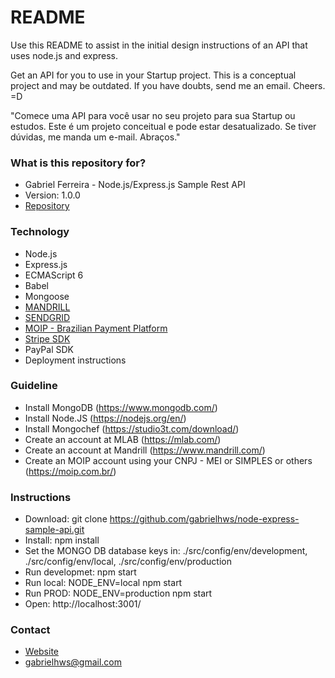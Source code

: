 # README #

Use this README to assist in the initial design instructions of an API that uses node.js and express.

Get an API for you to use in your Startup project.
This is a conceptual project and may be outdated. If you have doubts, send me an email. Cheers. =D

"Comece uma API para você usar no seu projeto para sua Startup ou estudos.
Este é um projeto conceitual e pode estar desatualizado. Se tiver dúvidas, me manda um e-mail. Abraços."

### What is this repository for? ###

* Gabriel Ferreira - Node.js/Express.js Sample Rest API
* Version: 1.0.0
* [Repository](https://github.com/gabrielhws/node-express-sample-api.git)

### Technology ###

* Node.js
* Express.js
* ECMAScript 6
* Babel
* Mongoose
* [MANDRILL](https://www.mandrill.com)
* [SENDGRID](https://sendgrid.com)
* [MOIP - Brazilian Payment Platform](https://dev.moip.com.br/)
* [Stripe SDK](https://stripe.com/docs/api)
* PayPal SDK
* Deployment instructions

### Guideline ###

* Install MongoDB (https://www.mongodb.com/)
* Install Node.JS (https://nodejs.org/en/)
* Install Mongochef (https://studio3t.com/download/)
* Create an account at MLAB (https://mlab.com/)
* Create an account at Mandrill (https://www.mandrill.com/)
* Create an MOIP account using your CNPJ - MEI or SIMPLES or others (https://moip.com.br/)

### Instructions ###

* Download: git clone https://github.com/gabrielhws/node-express-sample-api.git
* Install: npm install
* Set the MONGO DB database keys in: ./src/config/env/development, ./src/config/env/local, ./src/config/env/production
* Run developmet: npm start
* Run local: NODE_ENV=local npm start
* Run PROD: NODE_ENV=production npm start
* Open: http://localhost:3001/

### Contact ###

* [Website](https://github.com/gabrielhws)
* gabrielhws@gmail.com
